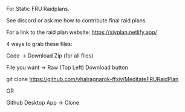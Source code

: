 For Static FRU Raidplans. 

See discord or ask me how to contribute final raid plans. 

For a link to the raid plan website:
https://xivplan.netlify.app/

4 ways to grab these files:

Code -> Download Zip (for all files)

File you want -> Raw (Top Left) Download button

git clone https://github.com/vhalragnarok-ffxiv/MeditateFRURaidPlan

OR

Github Desktop App -> Clone



